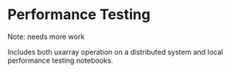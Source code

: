 # Performance Testing

Note: needs more work

Includes both uxarray operation on a distributed system and local performance testing notebooks.